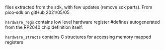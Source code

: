 files extracted from the sdk, with few updates (remove sdk parts). From pico-sdk on gitHub 2021/05/05

`hardware_regs` contains low level hardware register #defines autogenerated from the RP2040 chip definition itself.

`hardware_structs` contains C structures for accessing memory mapped registers

